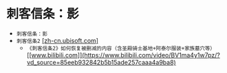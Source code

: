 # 刺客信条：影
* `刺客信条：影`
* `刺客信条2` [[zh-cn.ubisoft.com]](https://zh-cn.ubisoft.com/games/ac2)
    * `《刺客信条2》如何恢复被删减的内容（含圣殿骑士基地+阿泰尔服装+家族墓穴等）` [[www.bilibili.com]](https://www.bilibili.com/video/BV1ma4y1w7pz/?vd_source=85eeb932842b5b15ade257caaa4a9ba8)